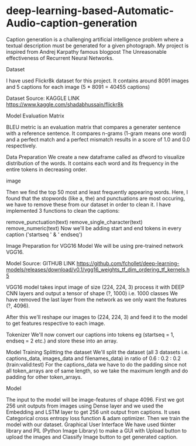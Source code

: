 # deep-learning-based-Automatic-Audio-caption-generation
Caption generation is a challenging artificial intelligence problem where a textual description must be generated for a given photograph. My project is inspired from Andrej Karpathy famous blogpost The Unreasonable effectiveness of Recurrent Neural Networks.

Dataset

I have used Flickr8k dataset for this project. It contains around 8091 images and 5 captions for each image (5 * 8091 = 40455 captions)

Dataset Source: KAGGLE LINK https://www.kaggle.com/shadabhussain/flickr8k

Model Evaluation Matrix

BLEU metric is an evaluation matrix that compares a generater sentence with a reference sentence. It compares n-grams (1-gram means one word) and a perfect match and a perfect mismatch results in a score of 1.0 and 0.0 respectively.

Data Preparation
We create a new dataframe called as dfword to visualize distribution of the words. It contains each word and its frequency in the entire tokens in decreasing order.

image

Then we find the top 50 most and least frequently appearing words. Here, I found that the stopwords (like a, the) and punctuations are most occuring, we have to remove these from our dataset in order to clean it. I have implemented 3 functions to clean the captions:

remove_punctuation(text)
remove_single_character(text)
remove_numeric(text)
Now we'll be adding start and end tokens in every caption ('startseq ' & ' endseq')

Image Preparation for VGG16 Model
We will be using pre-trained network VGG16.

Model Source: GITHUB LINK https://github.com/fchollet/deep-learning-models/releases/download/v0.1/vgg16_weights_tf_dim_ordering_tf_kernels.h5

VGG16 model takes input image of size (224, 224, 3) process it with DEEP CNN layers and output a tensor of shape (?, 1000) i.e. 1000 classes We have removed the last layer from the network as we only want the features (?, 4096).

After this we'll reshape our images to (224, 224, 3) and feed it to the model to get features respective to each image.

Tokenizer We'll now convert our captions into tokens eg (startseq = 1, endseq = 2 etc.) and store these into an array.

Model Training
Splitting the dataset We'll split the dataset (all 3 datasets i.e. captions_data, images_data and filenames_data) in ratio of 0.6 : 0.2 : 0.2 (train:valid:test) For the captions_data we have to do the padding since not all token_arrays are of same length, so we take the maximum length and do padding for other token_arrays.

Model

The input to the model will be image-features of shape 4096.
First we got 256 unit outputs from images using Dense layer and we used the Embedding and LSTM layer to get 256 unit output from captions.
It uses Categorical cross entropy loss function & adam optimizer.
Then we train the model with our dataset.
Graphical User Interface
We have used tkinter library and PIL (Python Image Library) to make a GUI with Upload button to upload the images and Classify Image button to get generated caption.

